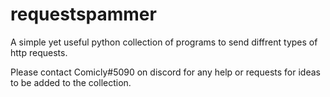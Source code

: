 # requestspammer

A simple yet useful python collection of programs to send diffrent types of http requests.

Please contact Comicly#5090 on discord for any help or requests for ideas to be added to the collection.
